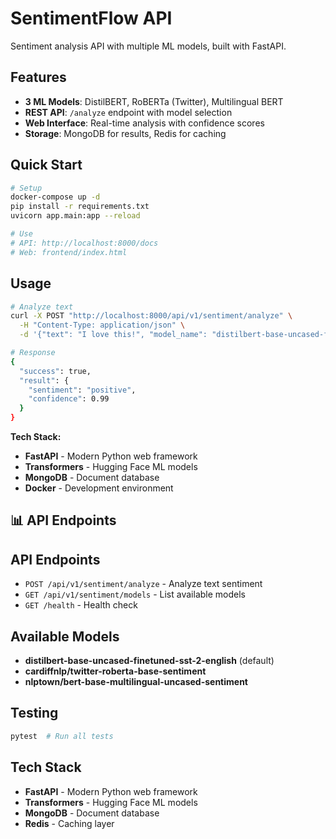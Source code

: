 # SentimentFlow API

Sentiment analysis API with multiple ML models, built with FastAPI.

## Features

- **3 ML Models**: DistilBERT, RoBERTa (Twitter), Multilingual BERT
- **REST API**: `/analyze` endpoint with model selection
- **Web Interface**: Real-time analysis with confidence scores
- **Storage**: MongoDB for results, Redis for caching

## Quick Start

```bash
# Setup
docker-compose up -d
pip install -r requirements.txt
uvicorn app.main:app --reload

# Use
# API: http://localhost:8000/docs
# Web: frontend/index.html
```

## Usage

```bash
# Analyze text
curl -X POST "http://localhost:8000/api/v1/sentiment/analyze" \
  -H "Content-Type: application/json" \
  -d '{"text": "I love this!", "model_name": "distilbert-base-uncased-finetuned-sst-2-english"}'

# Response
{
  "success": true,
  "result": {
    "sentiment": "positive",
    "confidence": 0.99
  }
}
```

**Tech Stack:**

- **FastAPI** - Modern Python web framework
- **Transformers** - Hugging Face ML models
- **MongoDB** - Document database
- **Docker** - Development environment

## 📊 API Endpoints

## API Endpoints

- `POST /api/v1/sentiment/analyze` - Analyze text sentiment
- `GET /api/v1/sentiment/models` - List available models
- `GET /health` - Health check

## Available Models

- **distilbert-base-uncased-finetuned-sst-2-english** (default)
- **cardiffnlp/twitter-roberta-base-sentiment**
- **nlptown/bert-base-multilingual-uncased-sentiment**

## Testing

```bash
pytest  # Run all tests
```

## Tech Stack

- **FastAPI** - Modern Python web framework
- **Transformers** - Hugging Face ML models
- **MongoDB** - Document database
- **Redis** - Caching layer
